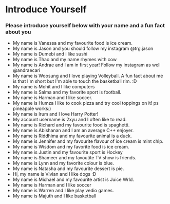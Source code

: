 # Introduce Yourself
### Please introduce yourself below with your name and a fun fact about you
- My name is Vanessa and my favourite food is ice cream.
- My name is Jason and you should follow my instagram @trg.jason
- My name is Dumebi and i like sushi
- My name is Thao and my name rhymes with cow
- My name is Andrae and I am in first year! Follow my instagram as well @andraecari
- My name is Woosung and I love playing Volleyball. A fun fact about me is that I'm short but I'm able to touch the basketball rim. :D
- My name is Mohit and I like computers
- My name is Salma and my favorite sport is football.
- My name is Harman and I like soccer.
- My name is Humza I like to cook pizza and try cool toppings on it! ps pineapple works:)
- My name is Irum and I love Harry Potter!
- My account username is 2xyu and I often like to read.
- My name is Richard and my favourite food is spaghetti.
- My name is Abishanan and I am an average C++ enjoyer.
- My name is Riddhima and my favourite animal is a duck.
- My name is Jennifer and my favourite flavour of ice cream is mint chip. 
- My name is Wisdom and my favorite food is ice cream.
- My name is Justin and my favourite sport is Hockey
- My name is Shameer and my favoutite TV show is friends.
- My name is Lynn and my favorite colour is blue.
- My name is Natasha and my favourite dessert is pie.
- Hi, my name is Vivian and I like dogs :D
- My name is Michael and my favourite artist is Juice Wrld.
- My name is Harman and I like soccer
- My name is Warren and I like play vedio games.
- My name is Majuth and I like basketball

